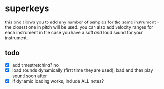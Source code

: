 # superkeys


this one allows you to add any number of samples for the same instrument - the closest one in pitch will be used. you can also add velocity ranges for each instrument in the case you have a soft *and* loud sound for your instrument.

## todo

- [x] add timestretching? no
- [x] load sounds dynamically (first time they are used), load and then play sound soon after
- [x] if dynamic loading works, include ALL notes?
